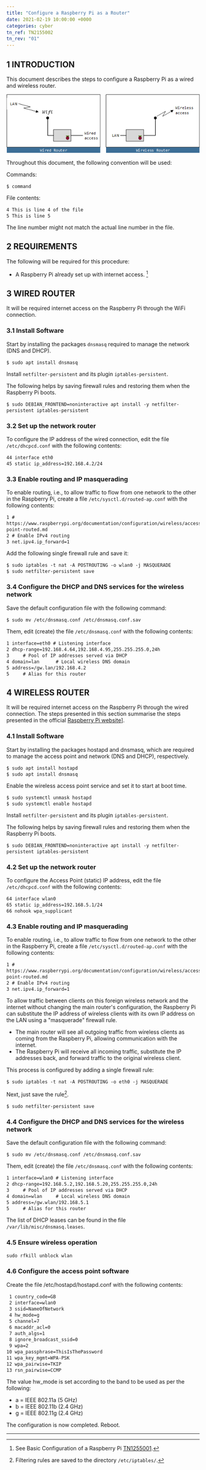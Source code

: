 ```yaml
---
title: "Configure a Raspberry Pi as a Router"
date: 2021-02-19 10:00:00 +0000
categories: cyber
tn_ref: TN2155002
tn_rev: "01"
---
```

## 1 INTRODUCTION

This document describes the steps to configure a Raspberry Pi as a wired and wireless router.

![router](/assets/images/posts/2021-02-19-configure-raspberry-pi-as-router/img0101.png)

Throughout this document, the following convention will be used:

Commands:

    $ command

File contents:

    4 This is line 4 of the file
    5 This is line 5

The line number might not match the actual line number in the file.

## 2 REQUIREMENTS

The following will be required for this procedure:
- A Raspberry Pi already set up with internet access. [^1]

## 3 WIRED ROUTER

It will be required internet access on the Raspberry Pi through the WiFi connection.

### 3.1 Install Software

Start by installing the packages `dnsmasq` required to manage the network (DNS and DHCP).

    $ sudo apt install dnsmasq

Install `netfilter-persistent` and its plugin `iptables-persistent`. 

The following helps by saving firewall rules and restoring them when the Raspberry Pi boots.

    $ sudo DEBIAN_FRONTEND=noninteractive apt install -y netfilter-persistent iptables-persistent

### 3.2 Set up the network router

To configure the IP address of the wired connection, edit the file `/etc/dhcpcd.conf` with the following contents:

    44 interface eth0
    45 static ip_address=192.168.4.2/24

### 3.3 Enable routing and IP masquerading

To enable routing, i.e., to allow traffic to flow from one network to the other in the Raspberry Pi, create a file `/etc/sysctl.d/routed-ap.conf` with the following contents:

    1 # https://www.raspberrypi.org/documentation/configuration/wireless/access-point-routed.md
    2 # Enable IPv4 routing
    3 net.ipv4.ip_forward=1

Add the following single firewall rule and save it:

    $ sudo iptables -t nat -A POSTROUTING -o wlan0 -j MASQUERADE
    $ sudo netfilter-persistent save

### 3.4 Configure the DHCP and DNS services for the wireless network

Save the default configuration file with the following command:

    $ sudo mv /etc/dnsmasq.conf /etc/dnsmasq.conf.sav

Them, edit (create) the file `/etc/dnsmasq.conf` with the following contents:

    1 interface=eth0 # Listening interface
    2 dhcp-range=192.168.4.64,192.168.4.95,255.255.255.0,24h
    3     # Pool of IP addresses served via DHCP
    4 domain=lan      # Local wireless DNS domain
    5 address=/gw.lan/192.168.4.2
    5     # Alias for this router

## 4 WIRELESS ROUTER

It will be required internet access on the Raspberry Pi through the wired connection.
The steps presented in this section summarise the steps presented in the official [Raspberry Pi website](https://www.raspberrypi.org/documentation/configuration/wireless/access-point-routed.md)].

### 4.1 Install Software

Start by installing the packages hostapd and dnsmasq, which are required to manage the access point and network (DNS and DHCP), respectively.

    $ sudo apt install hostapd
    $ sudo apt install dnsmasq

Enable the wireless access point service and set it to start at boot time.

    $ sudo systemctl unmask hostapd
    $ sudo systemctl enable hostapd

Install `netfilter-persistent` and its plugin `iptables-persistent`.

The following helps by saving firewall rules and restoring them when the Raspberry Pi boots.

    $ sudo DEBIAN_FRONTEND=noninteractive apt install -y netfilter-persistent iptables-persistent

### 4.2	Set up the network router

To configure the Access Point (static) IP address, edit the file `/etc/dhcpcd.conf` with the following contents:

    64 interface wlan0
    65 static ip_address=192.168.5.1/24
    66 nohook wpa_supplicant

### 4.3 Enable routing and IP masquerading

To enable routing, i.e., to allow traffic to flow from one network to the other in the Raspberry Pi, create a file `/etc/sysctl.d/routed-ap.conf` with the following contents:

    1 # https://www.raspberrypi.org/documentation/configuration/wireless/access-point-routed.md
    2 # Enable IPv4 routing
    3 net.ipv4.ip_forward=1

To allow traffic between clients on this foreign wireless network and the internet without changing the main router's configuration, the Raspberry Pi can substitute the IP address of wireless clients with its own IP address on the LAN using a "masquerade" firewall rule.

- The main router will see all outgoing traffic from wireless clients as coming from the Raspberry Pi, allowing communication with the internet.
- The Raspberry Pi will receive all incoming traffic, substitute the IP addresses back, and forward traffic to the original wireless client.

This process is configured by adding a single firewall rule:

    $ sudo iptables -t nat -A POSTROUTING -o eth0 -j MASQUERADE

Next, just save the rule[^2].

    $ sudo netfilter-persistent save

### 4.4 Configure the DHCP and DNS services for the wireless network

Save the default configuration file with the following command:

    $ sudo mv /etc/dnsmasq.conf /etc/dnsmasq.conf.sav

Them, edit (create) the file `/etc/dnsmasq.conf` with the following contents:

    1 interface=wlan0 # Listening interface
    2 dhcp-range=192.168.5.2,192.168.5.20,255.255.255.0,24h
    3     # Pool of IP addresses served via DHCP
    4 domain=wlan     # Local wireless DNS domain
    5 address=/gw.wlan/192.168.5.1
    5     # Alias for this router

The list of DHCP leases can be found in the file `/var/lib/misc/dnsmasq.leases`.

### 4.5 Ensure wireless operation

    sudo rfkill unblock wlan

### 4.6 Configure the access point software

Create the file /etc/hostapd/hostapd.conf with the following contents:

     1 country_code=GB
     2 interface=wlan0
     3 ssid=NameOfNetwork
     4 hw_mode=g
     5 channel=7
     6 macaddr_acl=0
     7 auth_algs=1
     8 ignore_broadcast_ssid=0
     9 wpa=2
    10 wpa_passphrase=ThisIsThePassword
    11 wpa_key_mgmt=WPA-PSK
    12 wpa_pairwise=TKIP
    13 rsn_pairwise=CCMP

The value hw_mode  is set according to the band to be used as per the following:
- a = IEEE 802.11a (5 GHz)
- b = IEEE 802.11b (2.4 GHz)
- g = IEEE 802.11g (2.4 GHz)

The configuration is now completed. Reboot.

---
[^1]: See Basic Configuration of a Raspberry Pi [TN1255001](/cyber/2021/02/16/basic-configuration-raspberry-pi.html).
[^2]: Filtering rules are saved to the directory `/etc/iptables/`.